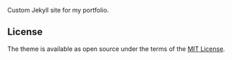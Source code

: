 Custom Jekyll site for my portfolio.
## License

The theme is available as open source under the terms of the [MIT License](https://opensource.org/licenses/MIT).

